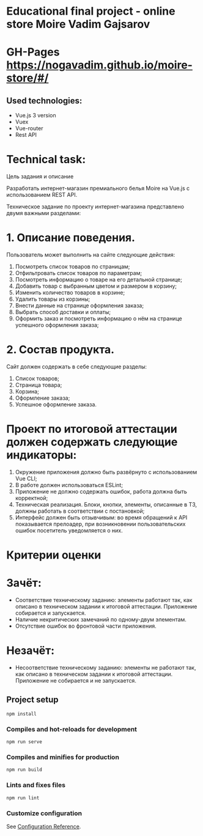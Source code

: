 # Educational final project - online store Moire Vadim Gajsarov

# GH-Pages https://nogavadim.github.io/moire-store/#/

## Used technologies:
* Vue.js 3 version
* Vuex
* Vue-router
* Rest API


# Technical task:

Цель задания и описание

Разработать интернет-магазин премиального белья Moire на Vue.js с использованием REST API.

Техническое задание по проекту интернет-магазина представлено двумя важными разделами:

# 1. Описание поведения.

Пользователь может выполнить на сайте следующие действия:

1. Посмотреть список товаров по страницам;
2. Отфильтровать список товаров по параметрам;
3. Посмотреть информацию о товаре на его детальной странице;
4. Добавить товар с выбранным цветом и размером в корзину;
5. Изменить количество товаров в корзине;
6. Удалить товары из корзины;
7. Внести данные на странице оформления заказа;
8. Выбрать способ доставки и оплаты;
9. Оформить заказ и посмотреть информацию о нём на странице успешного оформления заказа;

# 2. Состав продукта.

Сайт должен содержать в себе следующие разделы:

1. Список товаров;
2. Страница товара;
3. Корзина;
4. Оформление заказа;
5. Успешное оформление заказа.

# Проект по итоговой аттестации должен содержать следующие индикаторы:

1. Окружение приложения должно быть развёрнуто с использованием Vue CLI;
2. В работе должен использоваться ESLint;
3. Приложение не должно содержать ошибок, работа должна быть корректной;
4. Техническая реализация. Блоки, кнопки, элементы, описанные в ТЗ, должны работать в соответствии с постановкой;
5. Интерфейс должен быть отзывчивым: во время обращений к API показывается прелоадер, при возникновении пользовательских ошибок посетитель уведомляется о них.


# Критерии оценки

# Зачёт:

* Соответствие техническому заданию: элементы работают так, как описано в техническом задании к итоговой аттестации.
Приложение собирается и запускается.
* Наличие некритических замечаний по одному-двум элементам.
* Отсутствие ошибок во фронтовой части приложения.

# Незачёт:

* Несоответствие техническому заданию: элементы не работают так, как описано в техническом задании к итоговой аттестации.
Приложение не собирается и не запускается.



## Project setup
```
npm install
```

### Compiles and hot-reloads for development
```
npm run serve
```

### Compiles and minifies for production
```
npm run build
```

### Lints and fixes files
```
npm run lint
```

### Customize configuration
See [Configuration Reference](https://cli.vuejs.org/config/).
